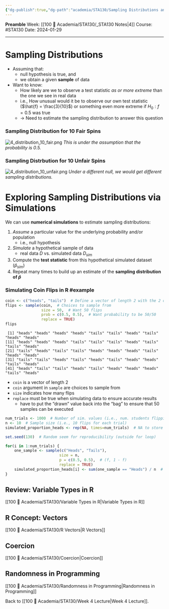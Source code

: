 ```yaml
---
{"dg-publish":true,"dg-path":"academia/STA130/Sampling Distributions and Simulations.md","permalink":"/academia/sta-130/sampling-distributions-and-simulations/","created":"2024-01-29T14:22:32.646-05:00","updated":"2024-02-01T14:34:30.876-05:00"}
---
```


**Preamble**
Week: [[100 📒 Academia/STA130/_STA130 Notes\|4]]
Course: #STA130
Date: 2024-01-29

---
# Sampling Distributions

- Assuming that:
	- null hypothesis is true, and
	- we obtain a given **sample** of data
- Want to know:
	- How likely are we to observe a test statistic *as or more extreme* than the one we see in real data
	- i.e., How unusual would it be to observe our own test statistic ($\hat{f} = \frac{3}{10}$) or something even more extreme if $H_{0} : f = 0.5$ was true
	- → Need to estimate the sampling distribution to answer this question

### Sampling Distribution for 10 Fair Spins
![4_distribution_10_fair.png](/img/user/Files/STA130/4_distribution_10_fair.png)
*This is under the assumption that the probability is 0.5.*

### Sampling Distrbution for 10 Unfair Spins
![4_distribution_10_unfair.png](/img/user/Files/STA130/4_distribution_10_unfair.png)
*Under a different null, we would get different sampling distributions.*

# Exploring Sampling Distributions via Simulations

We can use **numerical simulations** to estimate sampling distributions:
1. *Assume* a particular value for the underlying probability and/or population
	- i.e., null hypothesis
2. *Simulate* a hypothetical sample of data
	- real data $D$ vs. simulated data $D_{sim}$
3. Compute the **test statistic** from this hypothetical simulated dataset ($\hat{p}_{sim}$)
4. Repeat many times to build up an estimate of the **sampling distribution of $\hat{p}$**


### Simulating Coin Flips in R #example

```r
coin <- c("heads", "tails")  # Define a vector of length 2 with the 2 options
flips <- sample(coin,  # Choices to sample from
				size = 50,  # Want 50 flips
				prob = c(0.5, 0.5),  # Want probability to be 50/50
				replace = TRUE)
flips
```

```
 [1] "heads" "heads" "heads" "heads" "tails" "tails" "heads" "tails" "heads" "heads"
[11] "heads" "heads" "heads" "tails" "tails" "tails" "heads" "tails" "tails" "heads"
[21] "tails" "heads" "tails" "tails" "heads" "heads" "heads" "tails" "heads" "heads"
[31] "tails" "tails" "heads" "tails" "heads" "tails" "heads" "heads" "tails" "heads"
[41] "heads" "tails" "tails" "heads" "tails" "heads" "heads" "heads" "tails" "heads"
```

- `coin` is a vector of length 2
- `coin` argument in `sample` are choices to sample from
- `size` indicates how many flips
- `replace` must be true when simulating data to ensure accurate results
	- have to put the “drawn” value back into the “bag” to ensure that 50 samples can be executed

```r
num_trials <- 1000  # Number of sim. values (i.e., num. students flipping 10 coins each)
n <- 10  # Sample size (i.e., 10 flips for each trial)
simulated_proportion_heads <- rep(NA, times=num_trials)  # NA to store the sim. values

set.seed(130)  # Random seem for reproducibility (outside for loop)

for(i in 1:num_trials) {
	one_sample <- sample(c("Heads", "Tails"),
						size = n,
						p = c(0.5, 0.5),  # (f, 1 - f)
						replace = TRUE)
	simulated_proportion_heads[i] <- sum(one_sample == "Heads") / n  # calculate proportion of heads in 10 flips
}
```

## Review: Variable Types in R

[[100 📒 Academia/STA130/Variable Types in R\|Variable Types in R]]

## R Concept: Vectors

[[100 📒 Academia/STA130/R Vectors\|R Vectors]]

## Coercion

[[100 📒 Academia/STA130/Coercion\|Coercion]]

## Randomness in Programming

[[100 📒 Academia/STA130/Randomness in Programming\|Randomness in Programming]]


Back to [[100 📒 Academia/STA130/Week 4 Lecture\|Week 4 Lecture]].
